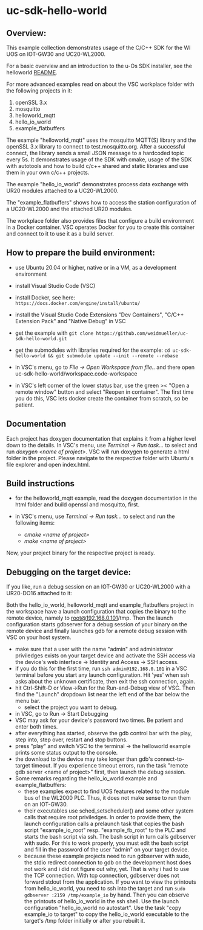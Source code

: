 <!--
Copyright 2023 Weidmueller Interface GmbH & Co. KG <oss@weidmueller.com>
SPDX-FileCopyrightText: 2023 

SPDX-License-Identifier: Apache-2.0
-->

# uc-sdk-hello-world

## Overview:

This example collection demonstrates usage of the C/C++ SDK for the WI UOS on IOT-GW30 and UC20-WL2000.

For a basic overview and an introduction to the u-Os SDK installer, see the helloworld [README](helloworld/README.md).

For more advanced examples read on about the VSC workplace folder with the following projects in it:

1. openSSL 3.x
2. mosquitto
3. helloworld_mqtt
4. hello_io_world
5. example_flatbuffers

The example "helloworld_mqtt" uses the mosquitto MQTT(S) library and the openSSL 3.x library to connect to test.mosquitto.org. After a successful connect, the library sends a small JSON message to a hardcoded topic every 5s.
It demonstrates usage of the SDK with cmake, usage of the SDK with autotools and how to build c/c++ shared and static libraries and use them in your own c/c++ projects.

The example "hello_io_world" demonstrates process data exchange with UR20 modules attached to a UC20-WL2000.

The "example_flatbuffers" shows how to access the station configuration of a UC20-WL2000 and the attached UR20 modules.

The workplace folder also provides files that configure a build environment in a Docker container. VSC operates Docker for you to create this container and connect to it to use it as a build server.

## How to prepare the build environment:

- use Ubuntu 20.04 or higher, native or in a VM, as a development environment

- install Visual Studio Code (VSC)

- install Docker, see here: `https://docs.docker.com/engine/install/ubuntu/`

- install the Visual Studio Code Extensions "Dev Containers", "C/C++ Extension Pack" and "Native Debug" in VSC

- get the example with `git clone https://github.com/weidmueller/uc-sdk-hello-world.git`

- get the submodules with libraries required for the example: `cd uc-sdk-hello-world && git submodule update --init --remote --rebase`

- in VSC's menu, go to *File -> Open Workspace from file..* and there open uc-sdk-hello-world/workspace.code-workspace

- in VSC's left corner of the lower status bar, use the green >< "Open a remote window" button and select "Reopen in container". The first time you do this, VSC lets docker create the container from scratch, so be patient.

## Documentation
Each project has doxygen documentation that explains it from a higher level down to the details. 
In VSC's menu, use *Terminal -> Run task...* to select and run *doxygen <name of project\>*.
VSC will run doxygen to generate a html folder in the project. Please navigate to the respective folder with Ubuntu's file explorer and open index.html.

## Build instructions

- for the helloworld_mqtt example, read the doxygen documentation in the html folder and build openssl and mosquitto, first.

- in VSC's menu, use *Terminal -> Run task...* to select and run the following items:
    - *cmake <name of project\>*
    - *make <name of project\>*
    
Now, your project binary for the respective project is ready.

## Debugging on the target device:

If you like, run a debug session on an IOT-GW30 or UC20-WL2000 with a UR20-DO16 attached to it:

Both the hello_io_world, helloworld_mqtt and example_flatbuffers project in the workspace have a launch configuration that copies the binary to the remote device, namely to root@192.168.0.101/tmp.
Then the launch configuration starts gdbserver for a debug session of your binary on the remote device and finally launches gdb for a remote debug session with VSC on your host system.

- make sure that a user with the name "admin" and administrator priviledges exists on your target device and activate the SSH access via the device's web interface -> Identity and Access -> SSH access.
- if you do this for the first time, run `ssh admin@192.168.0.101` in a VSC terminal before you start any launch configuration. Hit 'yes' when ssh asks about the unknown certificate, then exit the ssh connection, again.
- hit Ctrl-Shift-D or View->Run for the Run-and-Debug view of VSC. Then find the "Launch" dropdown list near the left end of the bar below the menu bar.
    - select the project you want to debug.
- in VSC, go to Run -> Start Debugging
- VSC may ask for your device's password two times. Be patient and enter both times.
- after everything has started, observe the gdb control bar with the play, step into, step over, restart and stop buttons. 
- press "play" and switch VSC to the terminal -> the helloworld example prints some status output to the console.
- the download to the device may take longer than gdb's connect-to-target timeout. If you experience timeout errors, run the task "remote gdb server <name of project\>" first, then launch the debug session.
- Some remarks regarding the hello_io_world example and example_flatbuffers:
    - these examples expect to find UOS features related to the module bus of the WL2000 PLC. Thus, it does not make sense to run them on an IOT-GW30.
    - their executables use sched_setscheduler() and some other system calls that require root priviledges. In order to provide them, the launch configuration calls a prelaunch task that copies the bash script "example_io_root" resp. "example_fb_root" to the PLC and starts the bash script via ssh. The bash script in turn calls gdbserver with sudo. For this to work properly, you must edit the bash script and fill in the password of the user "admin" on your target device.
    - because these example projects need to run gdbserver with sudo, the stdio redirect connection to gdb on the development host does not work and i did not figure out why, yet. That is why i had to use the TCP connection. With tcp connection, gdbserver does not forward stdout from the application. If you want to view the printouts from hello_io_world, you need to ssh into the target and run `sudo gdbserver :2159 /tmp/example_io` by hand. Then you can observe the printouts of hello_io_world in the ssh shell. Use the launch configuration "hello_io_world no autostart". Use the task "copy example_io to target" to copy the hello_io_world executable to the target's /tmp folder initially or after you rebuilt it.